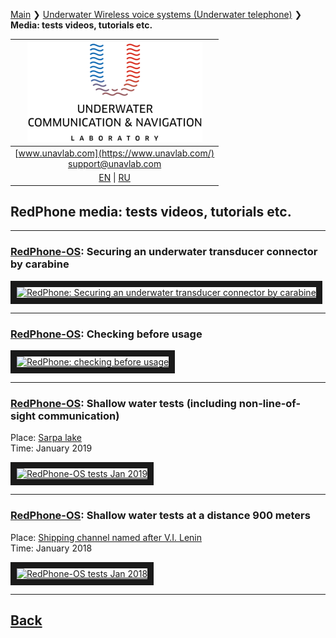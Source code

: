 [Main](/README.md) ❯ [Underwater Wireless voice systems (Underwater telephone)](underwater_wireless_voice_systems_en) ❯ **Media: tests videos, tutorials etc.**

| ![logo](/documentation/sm_logo.png) |
| :---: |
| [www.unavlab.com](https://www.unavlab.com/) <br/> [support@unavlab.com](mailto:support@unavlab.com) |
| [EN](/documentation/EN/RedPhone/media) \| [RU](/documentation/RU/RedPhone/media) |

## RedPhone media: tests videos, tutorials etc.

_______

### [RedPhone-OS](RedPhone_OS_Specification_en.md): Securing an underwater transducer connector by carabine  

<a href="https://youtu.be/43qBwj5g8jI" 
target="_blank"><img src="http://img.youtube.com/vi/43qBwj5g8jI/0.jpg" 
alt="RedPhone: Securing an underwater transducer connector by carabine" width="240" height="180" border="10" /></a>  

_______

### [RedPhone-OS](RedPhone_OS_Specification_en.md): Checking before usage  

<a href="https://youtu.be/j6Sgx4F4Q8E" 
target="_blank"><img src="http://img.youtube.com/vi/j6Sgx4F4Q8E/0.jpg" 
alt="RedPhone: checking before usage" width="240" height="180" border="10" /></a>  

_______

### [RedPhone-OS](RedPhone_OS_Specification_en.md): Shallow water tests (including non-line-of-sight communication)

Place: [Sarpa lake](https://goo.gl/maps/Gh1CoB7WbeRyds6T8)  
Time: January 2019

<a href="https://youtu.be/Q7X9R5FQ240" 
target="_blank"><img src="http://img.youtube.com/vi/Q7X9R5FQ240/0.jpg" 
alt="RedPhone-OS tests Jan 2019" width="240" height="180" border="10" /></a>  

______  

### [RedPhone-OS](RedPhone_OS_Specification_en.md): Shallow water tests at a distance 900 meters

Place: [Shipping channel named after V.I. Lenin](https://goo.gl/maps/ccKqmdcb5jeUcaEZ9)  
Time: January 2018

<a href="https://youtu.be/_Us7q6d8KnY" 
target="_blank"><img src="http://img.youtube.com/vi/_Us7q6d8KnY/0.jpg" 
alt="RedPhone-OS tests Jan 2018" width="240" height="180" border="10" /></a>  

______  


## [Back](/../../media_videos_en)
